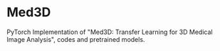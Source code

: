 # Med3D
PyTorch Implementation of "Med3D: Transfer Learning for 3D Medical Image Analysis", codes and pretrained models.
